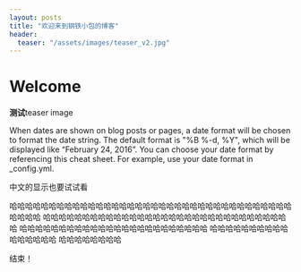 ```yaml
---
layout: posts
title: "欢迎来到钢铁小包的博客"
header:
  teaser: "/assets/images/teaser_v2.jpg"
---
```


# Welcome

**测试**teaser image

When dates are shown on blog posts or pages, a date format will be chosen to format the date string. The default format is "%B %-d, %Y", which will be displayed like “February 24, 2016”. You can choose your date format by referencing this cheat sheet. For example, use your date format in _config.yml.

中文的显示也要试试看

哈哈哈哈哈哈哈哈哈哈哈哈哈哈哈哈哈哈哈哈哈哈哈哈哈哈哈哈哈哈哈哈哈哈哈哈哈哈哈哈
哈哈哈哈哈哈哈哈哈哈哈哈哈哈哈哈哈哈哈哈哈哈哈哈哈哈哈哈哈哈哈哈
哈哈哈哈哈哈哈哈哈哈哈哈哈哈哈哈哈哈哈哈哈哈哈哈
哈哈哈哈哈哈哈哈哈哈哈哈哈哈哈哈
哈哈哈哈哈哈哈哈

结束！

